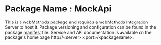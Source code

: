 # Package Name : MockApi
This is a webMethods package and requires a webMethods Integration Server to host it. Package versioning and configuration can be found in the package [manifest](./MockApi/manifest.v3) file. Service and API documentation is available on the package's home page http://&lt;server&gt;:&lt;port&gt;/&lt;packagename>.